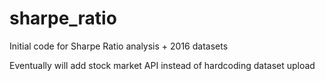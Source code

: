 # sharpe_ratio

Initial code for Sharpe Ratio analysis + 2016 datasets

Eventually will add stock market API instead of hardcoding dataset upload
